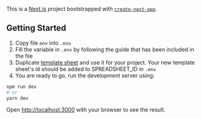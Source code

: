 This is a [Next.js](https://nextjs.org/) project bootstrapped with [`create-next-app`](https://github.com/vercel/next.js/tree/canary/packages/create-next-app).

## Getting Started

1. Copy file `env` into `.env`
2. Fill the variable in `.env` by following the guide that has been included in the file
3. Duplicate [template sheet](https://docs.google.com/spreadsheets/d/1HiV217nBjcSdOqEW6YqbVF5RswbX258KCXw0SiXQxd8/edit?usp=sharing) and use it for your project. Your new template sheet's id should be added to SPREADSHEET_ID in `.env`
4. You are ready to go, run the development server using:

```bash
npm run dev
# or
yarn dev
```

Open [http://localhost:3000](http://localhost:3000?to=guest) with your browser to see the result.
